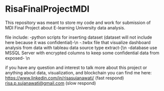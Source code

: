 # RisaFinalProjectMDI
This repository was meant to store my code and work for submission of MDI Final Project about E-learning University data analysis.

file include:
-python scripts for inserting dataset (dataset will not include here because it was confidential)-\n
-.twbx file that visualize dashboard analysis from data with tableau data source type extract-]\n
-database use MSSQL Server with encrypted columns to keep some confidential data from exposed- \n


if you have any question and interest to talk more about this project or anything about data, visualization, and blockchain
you can find me here:
https://www.linkedin.com/in/risasujanawati/ (fast respond)
risa.p.sujanawati@gmail.com (slow respond)
